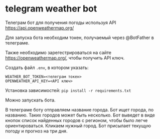 # telegram weather bot

Телеграм бот для получения погоды используя API https://api.openweathermap.org/

Для запуска бота необходим токен, получаемый через @BotFather в телеграме.

Также необходимо зарегестрироваться на сайте https://openweathermap.org/, чтобы получить API ключ.

Создать файл `.env`, в котором указать:

```
WEATHER_BOT_TOKEN=<телеграм токен>
OPENWEATHER_API_KEY=<API ключ>
```

Установка зависимостей:
`pip install -r requirements.txt`

Можно запускать бота.

В телеграме боту отправляем название города. Бот ищет города, по названию. Таких городов может быть несколько. Бот выведет в виде кнопок список найденных городов с регионом, чтобы было легче ориентироваться. 
Кликаем нужный город. Бот присылает текущую погоду и прогноз на три дня.
